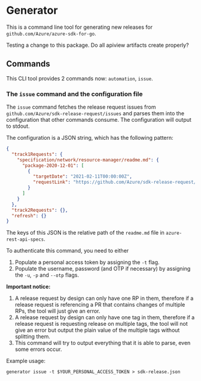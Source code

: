 # Generator

This is a command line tool for generating new releases for `github.com/Azure/azure-sdk-for-go`.

Testing a change to this package. Do all apiview artifacts create properly?

## Commands

This CLI tool provides 2 commands now: `automation`, `issue`.

### The `issue` command and the configuration file

The `issue` command fetches the release request issues from `github.com/Azure/sdk-release-request/issues` and parses them into the configuration that other commands consume. The configuration will output to stdout.

The configuration is a JSON string, which has the following pattern:
```json
{
  "track1Requests": {
    "specification/network/resource-manager/readme.md": {
      "package-2020-12-01": [
        {
          "targetDate": "2021-02-11T00:00:00Z",
          "requestLink": "https://github.com/Azure/sdk-release-request/issues/1212"
        }
      ]
    }
  },
  "track2Requests": {},
  "refresh": {}
}
```
The keys of this JSON is the relative path of the `readme.md` file in `azure-rest-api-specs`.

To authenticate this command, you need to either
1. Populate a personal access token by assigning the `-t` flag.
1. Populate the username, password (and OTP if necessary) by assigning the `-u`, `-p` and `--otp` flags.

**Important notice:**
1. A release request by design can only have one RP in them, therefore if a release request is referencing a PR that contains changes of multiple RPs, the tool will just give an error.
1. A release request by design can only have one tag in them, therefore if a release request is requesting release on multiple tags, the tool will not give an error but output the plain value of the multiple tags without splitting them.
1. This command will try to output everything that it is able to parse, even some errors occur.

Example usage:
```shell
generator issue -t $YOUR_PERSONAL_ACCESS_TOKEN > sdk-release.json
```